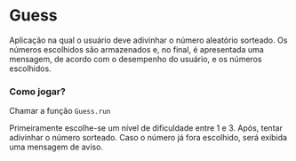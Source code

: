# Guess

Aplicação na qual o usuário deve adivinhar o número aleatório sorteado. Os números escolhidos são armazenados e, no final, é apresentada uma mensagem, de acordo com o desempenho do usuário, e os números escolhidos.

### Como jogar?
Chamar a função `Guess.run` 

Primeiramente escolhe-se um nível de dificuldade entre 1 e 3. Após, tentar adivinhar o número sorteado. Caso o número já fora escolhido, será exibida uma mensagem de aviso.

